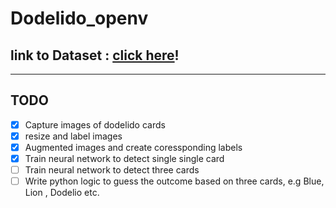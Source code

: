 # Dodelido_openv
## link to Dataset : [click here](https://drive.google.com/file/d/1neRs9rxjZBj3Mgrhrn2yiH2G3o-cbTla/view?usp=sharing)!
---
## TODO
- [X] Capture images of dodelido cards 
- [x] resize and label images 
- [x] Augmented images and create coressponding labels 
- [x] Train neural network to detect single single card
- [ ] Train neural network to detect three cards 
- [ ] Write python logic to guess the outcome based on three cards, e.g Blue, Lion , Dodelio etc. 
